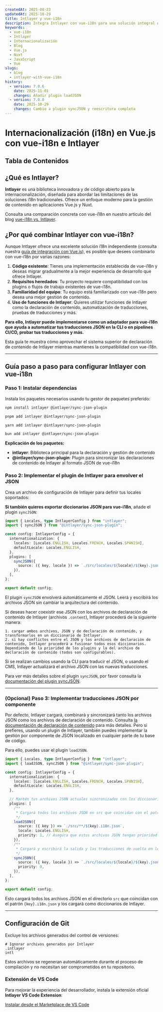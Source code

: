 ```yaml
---
createdAt: 2025-08-23
updatedAt: 2025-10-29
title: Intlayer y vue-i18n
description: Integra Intlayer con vue-i18n para una solución integral de internacionalización en Vue.js
keywords:
  - vue-i18n
  - Intlayer
  - Internacionalización
  - Blog
  - Vue.js
  - Nuxt
  - JavaScript
  - Vue
slugs:
  - blog
  - intlayer-with-vue-i18n
history:
  - version: 7.0.6
    date: 2025-11-01
    changes: Añadir plugin loadJSON
  - version: 7.0.0
    date: 2025-10-29
    changes: Cambio a plugin syncJSON y reescritura completa
---
```


# Internacionalización (i18n) en Vue.js con vue-i18n e Intlayer

## Tabla de Contenidos

<TOC/>

## ¿Qué es Intlayer?

**Intlayer** es una biblioteca innovadora y de código abierto para la internacionalización, diseñada para abordar las limitaciones de las soluciones i18n tradicionales. Ofrece un enfoque moderno para la gestión de contenido en aplicaciones Vue.js y Nuxt.

Consulta una comparación concreta con vue-i18n en nuestro artículo del blog [vue-i18n vs. Intlayer](https://github.com/aymericzip/intlayer/blob/main/docs/blog/es/vue-i18n_vs_intlayer.md).

## ¿Por qué combinar Intlayer con vue-i18n?

Aunque Intlayer ofrece una excelente solución i18n independiente (consulta nuestra [guía de integración con Vue.js](https://github.com/aymericzip/intlayer/blob/main/docs/docs/es/intlayer_with_vite+vue.md)), es posible que desees combinarlo con vue-i18n por varias razones:

1. **Código existente**: Tienes una implementación establecida de vue-i18n y deseas migrar gradualmente a la mejor experiencia de desarrollo que ofrece Intlayer.
2. **Requisitos heredados**: Tu proyecto requiere compatibilidad con los plugins o flujos de trabajo existentes de vue-i18n.
3. **Familiaridad del equipo**: Tu equipo está familiarizado con vue-i18n pero desea una mejor gestión de contenido.
4. **Uso de funciones de Intlayer**: Quieres utilizar funciones de Intlayer como la declaración de contenido, automatización de traducciones, pruebas de traducciones y más.

**Para ello, Intlayer puede implementarse como un adaptador para vue-i18n que ayuda a automatizar tus traducciones JSON en la CLI o en pipelines CI/CD, probar tus traducciones y más.**

Esta guía te muestra cómo aprovechar el sistema superior de declaración de contenido de Intlayer mientras mantienes la compatibilidad con vue-i18n.

---

## Guía paso a paso para configurar Intlayer con vue-i18n

### Paso 1: Instalar dependencias

Instala los paquetes necesarios usando tu gestor de paquetes preferido:

```bash packageManager="npm"
npm install intlayer @intlayer/sync-json-plugin
```

```bash packageManager="pnpm"
pnpm add intlayer @intlayer/sync-json-plugin
```

```bash packageManager="yarn"
yarn add intlayer @intlayer/sync-json-plugin
```

```bash packageManager="bun"
bun add intlayer @intlayer/sync-json-plugin
```

**Explicación de los paquetes:**

- **intlayer**: Biblioteca principal para la declaración y gestión de contenido
- **@intlayer/sync-json-plugin**: Plugin para sincronizar las declaraciones de contenido de Intlayer al formato JSON de vue-i18n

### Paso 2: Implementar el plugin de Intlayer para envolver el JSON

Crea un archivo de configuración de Intlayer para definir tus locales soportados:

**Si también quieres exportar diccionarios JSON para vue-i18n**, añade el plugin `syncJSON`:

```typescript fileName="intlayer.config.ts"
import { Locales, type IntlayerConfig } from "intlayer";
import { syncJSON } from "@intlayer/sync-json-plugin";

const config: IntlayerConfig = {
  internationalization: {
    locales: [Locales.ENGLISH, Locales.FRENCH, Locales.SPANISH],
    defaultLocale: Locales.ENGLISH,
  },
  plugins: [
    syncJSON({
      source: ({ key, locale }) => `./src/locales/${locale}/${key}.json`,
    }),
  ],
};

export default config;
```

El plugin `syncJSON` envolverá automáticamente el JSON. Leerá y escribirá los archivos JSON sin cambiar la arquitectura del contenido.

Si deseas hacer coexistir ese JSON con los archivos de declaración de contenido de Intlayer (archivos `.content`), Intlayer procederá de la siguiente manera:

    1. cargar ambos archivos, JSON y de declaración de contenido, y transformarlos en un diccionario de Intlayer.
    2. si hay conflictos entre el JSON y los archivos de declaración de contenido, Intlayer procederá a fusionar todos esos diccionarios. Dependiendo de la prioridad de los plugins y la del archivo de declaración de contenido (todos son configurables).

Si se realizan cambios usando la CLI para traducir el JSON, o usando el CMS, Intlayer actualizará el archivo JSON con las nuevas traducciones.

Para ver más detalles sobre el plugin `syncJSON`, por favor consulta la [documentación del plugin syncJSON](https://github.com/aymericzip/intlayer/blob/main/docs/docs/es/plugins/sync-json.md).

---

### (Opcional) Paso 3: Implementar traducciones JSON por componente

Por defecto, Intlayer cargará, combinará y sincronizará tanto los archivos JSON como los archivos de declaración de contenido. Consulta [la documentación de declaración de contenido](https://github.com/aymericzip/intlayer/blob/main/docs/docs/es/dictionary/content_file.md) para más detalles. Pero si prefieres, usando un plugin de Intlayer, también puedes implementar la gestión por componente de JSON localizado en cualquier parte de tu base de código.

Para ello, puedes usar el plugin `loadJSON`.

```ts fileName="intlayer.config.ts"
import { Locales, type IntlayerConfig } from "intlayer";
import { loadJSON, syncJSON } from "@intlayer/sync-json-plugin";

const config: IntlayerConfig = {
  internationalization: {
    locales: [Locales.ENGLISH, Locales.FRENCH, Locales.SPANISH],
    defaultLocale: Locales.ENGLISH,
  },

  // Mantén tus archivos JSON actuales sincronizados con los diccionarios de Intlayer
  plugins: [
    /**
     * Cargará todos los archivos JSON en src que coincidan con el patrón {key}.i18n.json
     */
    loadJSON({
      source: ({ key }) => `./src/**/${key}.i18n.json`,
      locale: Locales.ENGLISH,
      priority: 1, // Asegura que estos archivos JSON tengan prioridad sobre los archivos en `./locales/en/${key}.json`
    }),
    /**
     * Cargará y escribirá la salida y las traducciones de vuelta en los archivos JSON en el directorio locales
     */
    syncJSON({
      source: ({ key, locale }) => `./src/locales/${locale}/${key}.json`,
      priority: 0,
    }),
  ],
};

export default config;
```

Esto cargará todos los archivos JSON en el directorio `src` que coincidan con el patrón `{key}.i18n.json` y los cargará como diccionarios de Intlayer.

---

## Configuración de Git

Excluye los archivos generados del control de versiones:

```plaintext fileName=".gitignore"
# Ignorar archivos generados por Intlayer
.intlayer
intl
```

Estos archivos se regeneran automáticamente durante el proceso de compilación y no necesitan ser comprometidos en tu repositorio.

### Extensión de VS Code

Para mejorar la experiencia del desarrollador, instala la extensión oficial **Intlayer VS Code Extension**:

[Instalar desde el Marketplace de VS Code](https://marketplace.visualstudio.com/items?itemName=intlayer.intlayer-vs-code-extension)
